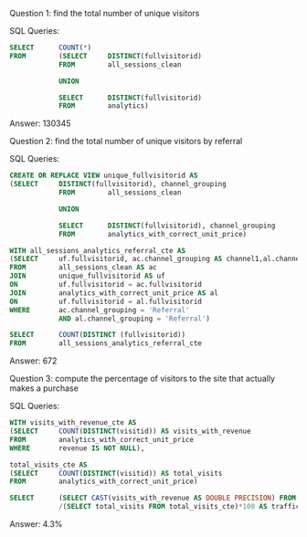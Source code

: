 Question 1: find the total number of unique visitors

SQL Queries:
```sql
SELECT		COUNT(*)
FROM		(SELECT		DISTINCT(fullvisitorid)
			FROM		all_sessions_clean 

			UNION

			SELECT		DISTINCT(fullvisitorid)
			FROM		analytics)
```
Answer: 130345



Question 2: find the total number of unique visitors by referral

SQL Queries:
```sql
CREATE OR REPLACE VIEW unique_fullvisitorid AS
(SELECT		DISTINCT(fullvisitorid), channel_grouping
			FROM		all_sessions_clean 

			UNION

			SELECT		DISTINCT(fullvisitorid), channel_grouping
			FROM		analytics_with_correct_unit_price)

WITH all_sessions_analytics_referral_cte AS
(SELECT		uf.fullvisitorid, ac.channel_grouping AS channel1,al.channel_grouping AS channel2 
FROM		all_sessions_clean AS ac
JOIN		unique_fullvisitorid AS uf
ON			uf.fullvisitorid = ac.fullvisitorid
JOIN		analytics_with_correct_unit_price AS al
ON			uf.fullvisitorid = al.fullvisitorid
WHERE		ac.channel_grouping = 'Referral' 
			AND al.channel_grouping = 'Referral')

SELECT		COUNT(DISTINCT (fullvisitorid))
FROM		all_sessions_analytics_referral_cte
```

Answer: 672




Question 3: compute the percentage of visitors to the site that actually makes a purchase

SQL Queries:
```sql
WITH visits_with_revenue_cte AS
(SELECT		COUNT(DISTINCT(visitid)) AS visits_with_revenue
FROM		analytics_with_correct_unit_price
WHERE		revenue IS NOT NULL),

total_visits_cte AS
(SELECT		COUNT(DISTINCT(visitid)) AS total_visits
FROM		analytics_with_correct_unit_price)

SELECT		(SELECT	CAST(visits_with_revenue AS DOUBLE PRECISION) FROM visits_with_revenue_cte)
			/(SELECT total_visits FROM total_visits_cte)*100 AS traffic_conversion_rate
```
Answer: 4.3%
